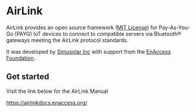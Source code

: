 # AirLink

AirLink provides an open source framework ([MIT License](https://opensource.org/licenses/MIT)) for Pay-As-You-Go (PAYG) IoT devices to connect to compatible servers via Bluetooth® gateways meeting the AirLink protocol standards.

It was developed by [Simusolar Inc](https://www.simusolar.com/) with support from the [EnAccess Foundation](https://enaccess.org/).

## Get started

Visit the link below for the AirLink Manual

https://airlinkdocs.enaccess.org/
